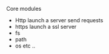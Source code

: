 Core modules
- Http launch a server send requests
- https launch a ssl server
- fs
- path
- os
etc ..
